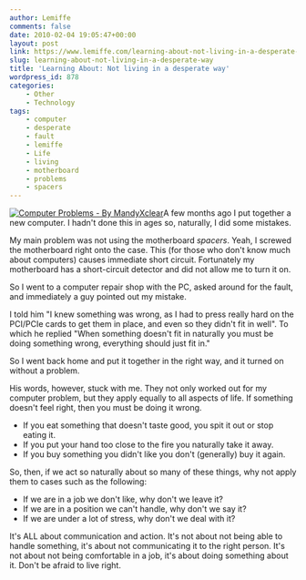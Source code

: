 ```yaml
---
author: Lemiffe
comments: false
date: 2010-02-04 19:05:47+00:00
layout: post
link: https://www.lemiffe.com/learning-about-not-living-in-a-desperate-way/
slug: learning-about-not-living-in-a-desperate-way
title: 'Learning About: Not living in a desperate way'
wordpress_id: 878
categories:
    - Other
    - Technology
tags:
    - computer
    - desperate
    - fault
    - lemiffe
    - Life
    - living
    - motherboard
    - problems
    - spacers
---
```


[![Computer Problems - By MandyXclear](http://farm4.static.flickr.com/3504/3461234232_39ee536d22_m.jpg)](http://www.flickr.com/photos/mandyxclear/3461234232/)A few months ago I put together a new computer. I hadn't done this in ages so, naturally, I did some mistakes.

My main problem was not using the motherboard _spacers_. Yeah, I screwed the motherboard right onto the case. This (for those who don't know much about computers) causes immediate short circuit. Fortunately my motherboard has a short-circuit detector and did not allow me to turn it on.

So I went to a computer repair shop with the PC, asked around for the fault, and immediately a guy pointed out my mistake.

I told him "I knew something was wrong, as I had to press really hard on the PCI/PCIe cards to get them in place, and even so they didn't fit in well". To which he replied "When something doesn't fit in naturally you must be doing something wrong, everything should just fit in."

So I went back home and put it together in the right way, and it turned on without a problem.

His words, however, stuck with me. They not only worked out for my computer problem, but they apply equally to all aspects of life. If something doesn't feel right, then you must be doing it wrong.

-   If you eat something that doesn't taste good, you spit it out or stop eating it.
-   If you put your hand too close to the fire you naturally take it away.
-   If you buy something you didn't like you don't (generally) buy it again.

So, then, if we act so naturally about so many of these things, why not apply them to cases such as the following:

-   If we are in a job we don't like, why don't we leave it?
-   If we are in a position we can't handle, why don't we say it?
-   If we are under a lot of stress, why don't we deal with it?

It's ALL about communication and action. It's not about not being able to handle something, it's about not communicating it to the right person. It's not about not being comfortable in a job, it's about doing something about it. Don't be afraid to live right.
